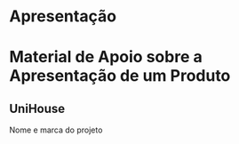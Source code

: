 # Apresentação

# Material de Apoio sobre a Apresentação de um Produto

## UniHouse

Nome e marca do projeto
